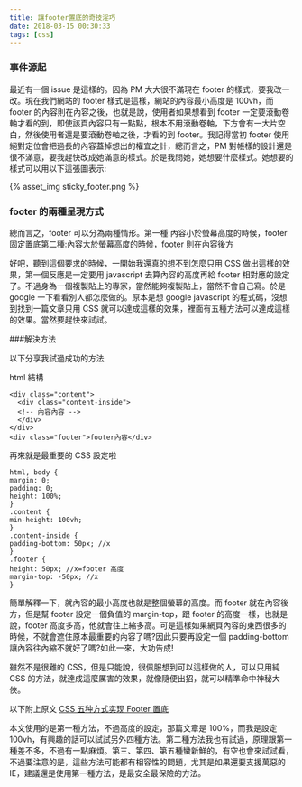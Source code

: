```yaml
---
title: 讓footer置底的奇技淫巧
date: 2018-03-15 00:30:33
tags: [css]
---
```


### 事件源起

最近有一個 issue 是這樣的。因為 PM 大大很不滿現在 footer 的樣式，要我改一改。現在我們網站的 footer 樣式是這樣，網站的內容最小高度是 100vh，而 footer 的內容則在內容之後，也就是說，使用者如果想看到 footer 一定要滾動卷軸才看的到，即使該頁內容只有一點點，根本不用滾動卷軸，下方會有一大片空白，然後使用者還是要滾動卷軸之後，才看的到 footer。我記得當初 footer 使用絕對定位會把過長的內容蓋掉想出的權宜之計，總而言之，PM 對帳樣的設計還是很不滿意，要我趕快改成她滿意的樣式。於是我問她，她想要什麼樣式。她想要的樣式可以用以下這張圖表示:

{% asset_img sticky_footer.png %}

### footer 的兩種呈現方式

總而言之，footer 可以分為兩種情形。第一種:內容小於螢幕高度的時候，footer 固定置底第二種:內容大於螢幕高度的時候，footer 則在內容後方

好吧，聽到這個要求的時候，一開始我還真的想不到怎麼只用 CSS 做出這樣的效果，第一個反應是一定要用 javascript 去算內容的高度再給 footer 相對應的設定了。不過身為一個複製貼上的專家，當然能夠複製貼上，當然不會自己寫。於是 google 一下看看別人都怎麼做的。原本是想 google javascript 的程式碼，沒想到找到一篇文章只用 CSS 就可以達成這樣的效果，裡面有五種方法可以達成這樣的效果。當然要趕快來試試。

###解決方法

以下分享我試過成功的方法

html 結構

```
<div class="content">
  <div class="content-inside">
  <!-- 內容內容 -->
  </div>
</div>
<div class="footer">footer內容</div>
```

再來就是最重要的 CSS 設定啦

```
html, body {
margin: 0;
padding: 0;
height: 100%;
}
.content {
min-height: 100vh;
}
.content-inside {
padding-bottom: 50px; //x
}
.footer {
height: 50px; //x=footer 高度
margin-top: -50px; //x
}
```

簡單解釋一下，就內容的最小高度也就是整個螢幕的高度。而 footer 就在內容後方，但是幫 footer 設定一個負值的 margin-top，跟 footer 的高度一樣，也就是說，footer 高度多高，他就會往上縮多高。可是這樣如果網頁內容的東西很多的時候，不就會遮住原本最重要的內容了嗎?因此只要再設定一個 padding-bottom 讓內容往內縮不就好了嗎?如此一來，大功告成!

雖然不是很難的 CSS，但是只能說，很佩服想到可以這樣做的人，可以只用純 CSS 的方法，就達成這麼厲害的效果，就像隨便出招，就可以精準命中神秘大俠。

以下附上原文
[CSS 五种方式实现 Footer 置底](https://segmentfault.com/a/1190000008516654)

本文使用的是第一種方法，不過高度的設定，那篇文章是 100%，而我是設定 100vh，有興趣的話可以試試另外四種方法。第二種方法我也有試過，原理跟第一種差不多，不過有一點麻煩。第三、第四、第五種蠻新鮮的，有空也會來試試看，不過要注意的是，這些方法可能都有相容性的問題，尤其是如果還要支援萬惡的 IE，建議還是使用第一種方法，是最安全最保險的方法。
